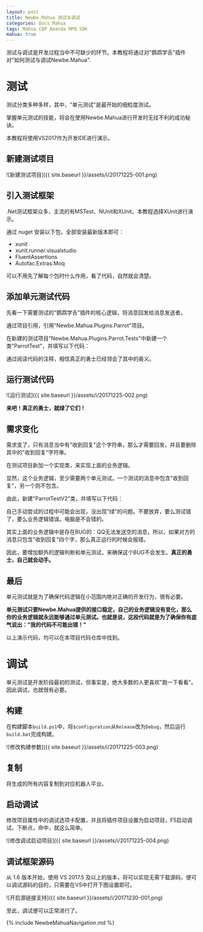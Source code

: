 ```yaml
---
layout: post
title: Newbe.Mahua 测试与调试
categories: Docs Mahua
tags: Mahua CQP Amanda MPQ SDK
mahua: true
---
```


测试与调试是开发过程当中不可缺少的环节。本教程将通过对"鹦鹉学舌"插件对"如何测试与调试Newbe.Mahua".

# 测试

测试分类多种多样，其中，"单元测试"是最开始的细粒度测试。

掌握单元测试的技能，将会在使用Newbe.Mahua进行开发时无往不利的成功秘诀。

本教程将使用VS2017作为开发IDE进行演示。

## 新建测试项目

![新建测试项目]({{ site.baseurl }}/assets/i/20171225-001.png)

## 引入测试框架

.Net测试框架众多，主流的有MSTest、NUnit和XUnit。本教程选择XUnit进行演示。

通过 nuget 安装以下包，全部安装最新版本即可：

- xunit
- xunit.runner.visualstudio
- FluentAssertions
- Autofac.Extras.Moq

可以不用先了解每个包时什么作用，看了代码，自然就会清楚。

## 添加单元测试代码

先看一下需要测试的"鹦鹉学舌"插件的核心逻辑，将消息回发给消息发送者。

<script src="https://gist.coding.net/u/pianzide1117/96d1ba0426b545979d3ce62b77193b1b.js">
</script>

通过项目引用，引用"Newbe.Mahua.Plugins.Parrot"项目。

在新建的测试项目"Newbe.Mahua.Plugins.Parrot.Tests"中新建一个类"ParrotTest"，并填写以下代码：

<script src="https://gist.coding.net/u/pianzide1117/b1553b31ebbf4284b0e263270722b6fd.js">
</script>

通过阅读代码的注释，相信真正的勇士已经领会了其中的奥义。

## 运行测试代码

![运行测试]({{ site.baseurl }}/assets/i/20171225-002.png)

**来吧！真正的勇士，就绿了它们！**

## 需求变化

需求变了，只有消息当中有"收到回复"这个字符串，那么才需要回发，并且要删除其中的"收到回复"字符串。

在测试项目新加一个实现类，来实现上面的业务逻辑。

<script src="https://gist.coding.net/u/pianzide1117/fac68a41c182460198f8ae132b635ed9.js">
</script>

显然，这个业务逻辑，至少需要两个单元测试。一个测试的消息中包含"收到回复"，另一个则不包含。

由此，新建"ParrotTestV2"类，并填写以下代码：

<script src="https://gist.coding.net/u/pianzide1117/33494bc12fc74bf3820e5b5d201f93cc.js">
</script>

自己手动尝试的过程中可能会出现，没出现"绿"的问题。不要放弃，要么测试错了，要么业务逻辑错误。电脑是不会错的。

其实上面的业务逻辑中是存在BUG的：QQ无法发送空的消息，所以，如果对方的消息只包含"收到回复"四个字，那么真正运行的时候会报错。

因此，要增加额外的逻辑判断和单元测试，来确保这个BUG不会发生。**真正的勇士，自己就会动手。**

## 最后

单元测试就是为了确保代码逻辑在小范围内绝对正确的开发行为，很有必要。

**单元测试只要Newbe.Mahua提供的接口稳定，自己的业务逻辑没有变化，那么你的业务逻辑就永远能够通过单元测试。也就是说，这段代码就是为了确保你有底气说出："我的代码不可能出错！"**

以上演示代码，均可以在本项目代码仓库中找到。

# 调试

单元测试是开发阶段最初的测试，但事实是，绝大多数的人更喜欢"跑一下看看"。因此调试，也就很有必要。

## 构建

在构建脚本`build.ps1`中，将`$configuration`从`Release`改为`Debug`，然后运行`build.bat`完成构建。

![修改构建参数]({{ site.baseurl }}/assets/i/20171225-003.png)

## 复制

将生成的所有内容复制到对应机器人平台。

## 启动调试

修改项目属性中的调试选项卡配置，并且将插件项目设置为启动项目，F5启动调试，下断点，命中，就这么简单。

![修改调试启动项目]({{ site.baseurl }}/assets/i/20171225-004.png)

## 调试框架源码

从 1.6 版本开始，使用 VS 2017.5 及以上的版本，将可以实现无需下载源码，便可以调试源码的目的，只需要在VS中打开下图设置即可。

![开启源链接支持]({{ site.baseurl }}/assets/i/20171230-001.png)

至此，调试便可以正常进行了。

{% include NewbeMahuaNavigation.md %}
